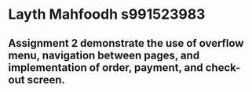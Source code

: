 # Layth Mahfoodh s991523983
## Assignment 2 demonstrate the use of overflow menu, navigation between pages, and implementation of order, payment, and check-out screen.